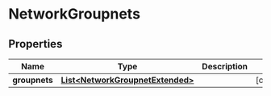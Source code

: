 
# NetworkGroupnets

## Properties
Name | Type | Description | Notes
------------ | ------------- | ------------- | -------------
**groupnets** | [**List&lt;NetworkGroupnetExtended&gt;**](NetworkGroupnetExtended.md) |  |  [optional]



